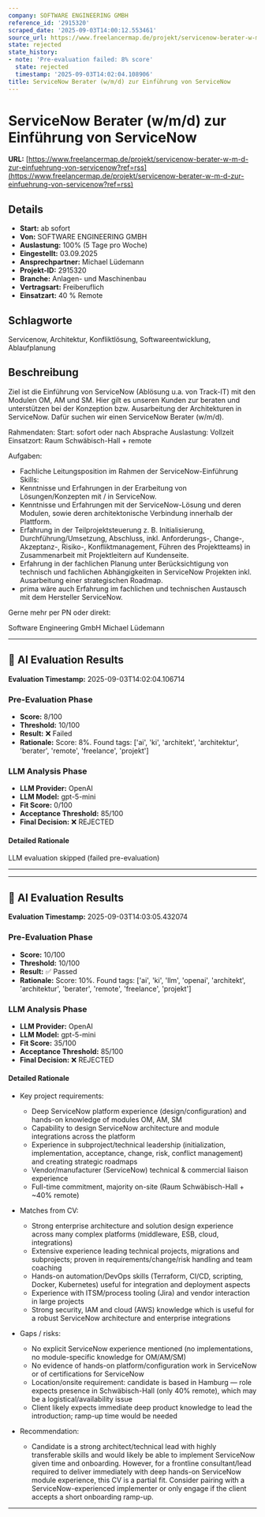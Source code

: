 ```yaml
---
company: SOFTWARE ENGINEERING GMBH
reference_id: '2915320'
scraped_date: '2025-09-03T14:00:12.553461'
source_url: https://www.freelancermap.de/projekt/servicenow-berater-w-m-d-zur-einfuehrung-von-servicenow?ref=rss
state: rejected
state_history:
- note: 'Pre-evaluation failed: 8% score'
  state: rejected
  timestamp: '2025-09-03T14:02:04.108906'
title: ServiceNow Berater (w/m/d) zur Einführung von ServiceNow
---
```



# ServiceNow Berater (w/m/d) zur Einführung von ServiceNow
**URL:** [https://www.freelancermap.de/projekt/servicenow-berater-w-m-d-zur-einfuehrung-von-servicenow?ref=rss](https://www.freelancermap.de/projekt/servicenow-berater-w-m-d-zur-einfuehrung-von-servicenow?ref=rss)
## Details
- **Start:** ab sofort
- **Von:** SOFTWARE ENGINEERING GMBH
- **Auslastung:** 100% (5 Tage pro Woche)
- **Eingestellt:** 03.09.2025
- **Ansprechpartner:** Michael Lüdemann
- **Projekt-ID:** 2915320
- **Branche:** Anlagen- und Maschinenbau
- **Vertragsart:** Freiberuflich
- **Einsatzart:** 40
                                                % Remote

## Schlagworte
Servicenow, Architektur, Konfliktlösung, Softwareentwicklung, Ablaufplanung

## Beschreibung
Ziel ist die Einführung von ServiceNow (Ablösung u.a. von Track-IT) mit den Modulen OM, AM und SM. Hier gilt es unseren Kunden zur beraten und unterstützen bei der Konzeption bzw. Ausarbeitung der Architekturen in ServiceNow. Dafür suchen wir einen ServiceNow Berater (w/m/d).

Rahmendaten:
Start: sofort oder nach Absprache
Auslastung: Vollzeit
Einsatzort: Raum Schwäbisch-Hall + remote

Aufgaben:
- Fachliche Leitungsposition im Rahmen der ServiceNow-Einführung
Skills:
- Kenntnisse und Erfahrungen in der Erarbeitung von Lösungen/Konzepten mit / in ServiceNow.
- Kenntnisse und Erfahrungen mit der ServiceNow-Lösung und deren Modulen, sowie deren architektonische Verbindung innerhalb der Plattform.
- Erfahrung in der Teilprojektsteuerung z. B. Initialisierung, Durchführung/Umsetzung, Abschluss, inkl. Anforderungs-, Change-, Akzeptanz-, Risiko-, Konfliktmanagement, Führen des Projektteams) in Zusammenarbeit mit Projektleitern auf Kundenseite.
- Erfahrung in der fachlichen Planung unter Berücksichtigung von technisch und fachlichen Abhängigkeiten in ServiceNow Projekten inkl. Ausarbeitung einer strategischen Roadmap.
- prima wäre auch Erfahrung im fachlichen und technischen Austausch mit dem Hersteller ServiceNow.

Gerne mehr per PN oder direkt:

Software Engineering GmbH
Michael Lüdemann

---

## 🤖 AI Evaluation Results

**Evaluation Timestamp:** 2025-09-03T14:02:04.106714

### Pre-Evaluation Phase
- **Score:** 8/100
- **Threshold:** 10/100
- **Result:** ❌ Failed
- **Rationale:** Score: 8%. Found tags: ['ai', 'ki', 'architekt', 'architektur', 'berater', 'remote', 'freelance', 'projekt']

### LLM Analysis Phase
- **LLM Provider:** OpenAI
- **LLM Model:** gpt-5-mini
- **Fit Score:** 0/100
- **Acceptance Threshold:** 85/100
- **Final Decision:** ❌ REJECTED

#### Detailed Rationale
LLM evaluation skipped (failed pre-evaluation)

---


---

## 🤖 AI Evaluation Results

**Evaluation Timestamp:** 2025-09-03T14:03:05.432074

### Pre-Evaluation Phase
- **Score:** 10/100
- **Threshold:** 10/100
- **Result:** ✅ Passed
- **Rationale:** Score: 10%. Found tags: ['ai', 'ki', 'llm', 'openai', 'architekt', 'architektur', 'berater', 'remote', 'freelance', 'projekt']

### LLM Analysis Phase
- **LLM Provider:** OpenAI
- **LLM Model:** gpt-5-mini
- **Fit Score:** 35/100
- **Acceptance Threshold:** 85/100
- **Final Decision:** ❌ REJECTED

#### Detailed Rationale
- Key project requirements:
  - Deep ServiceNow platform experience (design/configuration) and hands-on knowledge of modules OM, AM, SM
  - Capability to design ServiceNow architecture and module integrations across the platform
  - Experience in subproject/technical leadership (initialization, implementation, acceptance, change, risk, conflict management) and creating strategic roadmaps
  - Vendor/manufacturer (ServiceNow) technical & commercial liaison experience
  - Full-time commitment, majority on-site (Raum Schwäbisch-Hall + ~40% remote)

- Matches from CV:
  - Strong enterprise architecture and solution design experience across many complex platforms (middleware, ESB, cloud, integrations)
  - Extensive experience leading technical projects, migrations and subprojects; proven in requirements/change/risk handling and team coaching
  - Hands-on automation/DevOps skills (Terraform, CI/CD, scripting, Docker, Kubernetes) useful for integration and deployment aspects
  - Experience with ITSM/process tooling (Jira) and vendor interaction in large projects
  - Strong security, IAM and cloud (AWS) knowledge which is useful for a robust ServiceNow architecture and enterprise integrations

- Gaps / risks:
  - No explicit ServiceNow experience mentioned (no implementations, no module-specific knowledge for OM/AM/SM)
  - No evidence of hands-on platform/configuration work in ServiceNow or of certifications for ServiceNow
  - Location/onsite requirement: candidate is based in Hamburg — role expects presence in Schwäbisch-Hall (only 40% remote), which may be a logistical/availability issue
  - Client likely expects immediate deep product knowledge to lead the introduction; ramp-up time would be needed

- Recommendation:
  - Candidate is a strong architect/technical lead with highly transferable skills and would likely be able to implement ServiceNow given time and onboarding. However, for a frontline consultant/lead required to deliver immediately with deep hands-on ServiceNow module experience, this CV is a partial fit. Consider pairing with a ServiceNow-experienced implementer or only engage if the client accepts a short onboarding ramp-up.

---
